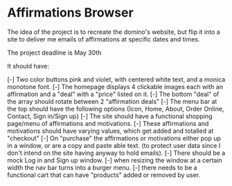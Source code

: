 # Affirmations Browser

The idea of the project is to recreate the domino's website, but flip it into a site to deliver me emails of affirmations at specific dates and times.

The project deadline is May 30th

It should have:

[-] Two color buttons pink and violet, with centered white text, and a monica monotone font.
[-] The homepage displays 4 clickable images each with an affirmation and a "deal" with a "price" listed on it.
[-] The bottom "deal" of the array should rotate between 2 "affirmation deals"
[-] The menu bar at the top should have the following options {Icon, Home, About, Order Online, Contact, Sign in/Sign up}
[-] The site should have a functional shopping page/menu of affirmations and motivations.
[-] These affirmations and motivations should have varying values, which get added and totalled at "checkout"
[-] On "purchase" the affirmations or motivations either pop up in a window, or are a copy and paste able text. (to protect user data since I don't intend on the site having anyway to hold emails).
[-] There should be a mock Log in and Sign up window.
[-] when resizing the window at a certain width the nav bar turns into a burger menu.
[-] there needs to be a functional cart that can have "products" added or removed by user.
